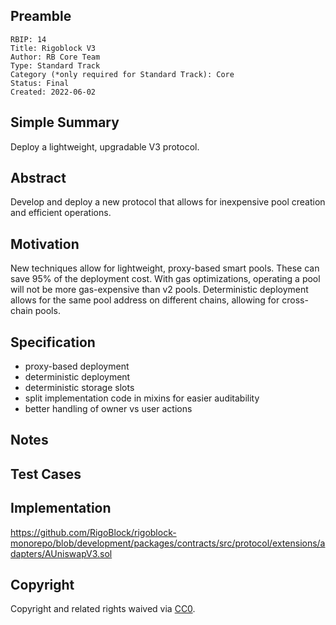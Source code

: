## Preamble

    RBIP: 14
    Title: Rigoblock V3
    Author: RB Core Team
    Type: Standard Track
    Category (*only required for Standard Track): Core
    Status: Final
    Created: 2022-06-02

## Simple Summary

Deploy a lightweight, upgradable V3 protocol.

## Abstract

Develop and deploy a new protocol that allows for inexpensive pool creation and efficient operations.

## Motivation

New techniques allow for lightweight, proxy-based smart pools. These can save 95% of the deployment cost.
With gas optimizations, operating a pool will not be more gas-expensive than v2 pools.
Deterministic deployment allows for the same pool address on different chains, allowing for cross-chain pools.

## Specification

- proxy-based deployment
- deterministic deployment
- deterministic storage slots
- split implementation code in mixins for easier auditability
- better handling of owner vs user actions

## Notes

## Test Cases

## Implementation

[https://github.com/RigoBlock/rigoblock-monorepo/blob/development/packages/contracts/src/protocol/extensions/adapters/AUniswapV3.sol
](https://github.com/RigoBlock/v3-contracts/tree/development/contracts)

## Copyright

Copyright and related rights waived via [CC0](https://creativecommons.org/publicdomain/zero/1.0/).
